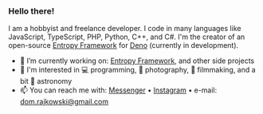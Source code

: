 ### Hello there!

I am a hobbyist and freelance developer. I code in many languages like JavaScript, TypeScript, PHP, Python, C++, and C#. I'm the creator of an open-source [Entropy Framework](https://github.com/entropy-deno) for [Deno](https://deno.com/runtime) (currently in development).

- 🔭 I’m currently working on: [Entropy Framework](https://github.com/entropy-deno), and other side projects
- 💜 I'm interested in 💻 programming, 📸 photography, 🎥 filmmaking, and a bit 🔭 astronomy
- 📫 You can reach me with: [Messenger](https://www.facebook.com/dominik.rajkowski.9) • [Instagram](https://www.instagram.com/dominiq_rajkowski) • e-mail: dom.rajkowski@gmail.com
